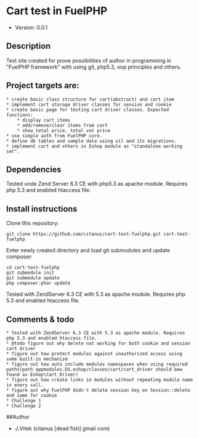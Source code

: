# Cart test in FuelPHP

* Version: 0.0.1

## Description

Test site created for prove possibilities of author in programming in "FuelPHP framework" with using git, php5.3, oop principles and others.

## Project targets are:

	* create basic class structure for cart(abstract) and cart item
	* implement cart storage driver classes for session and cookie
	* create basic page for testing cart driver classes. Expected functions:
		* display cart items
		* add/remove/clear items from cart
		* show total price, total vat price
	* use simple auth from FuelPHP core.
	* define db tables and sample data using oil and its migrations.
	* implement cart and others in Eshop module as "standalone working set".

## Dependencies

Tested unde Zend Server 6.3 CE with php5.3 as apache module. Requires php 5.3 and enabled htaccess file.

## Install instructions

Clone this repository:


	git clone https://github.com/citanus/cart-test-fuelphp.git cart-test-fuelphp

Enter newly created directory and load git submodules and update composer:

	cd cart-test-fuelphp
	git submodule init
	git submodule update
	php composer.phar update

Tested with ZendServer 6.3 CE with 5.3 as apache module. Requires php 5.3 and enabled htaccess file.


## Comments & todo

	* Tested with ZendServer 6.3 CE with 5.3 as apache module. Requires php 5.3 and enabled htaccess file.
	* @todo figure out why delete not working for both cookie and session cart driver
	* figure out how protect modules against unauthorized access using some built-in mechanism
    * figure out how auto include modules namespaces when using required paths(path appmodules.DS.eshop/classes/cart/cart_driver should bew found as Eshop\Cart_Driver)
	* figure out how create links in modules without repeating module name in every call.
	* figure out why FuelPHP didn't delete session key on Session::delete and same for cookie
	* Challenge 1
	* Challenge 2




##Author

* J.Vitek (citanus [dead fish] gmail com)



